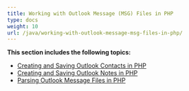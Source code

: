 ```yaml
---
title: Working with Outlook Message (MSG) Files in PHP
type: docs
weight: 10
url: /java/working-with-outlook-message-msg-files-in-php/
---
```



**This section includes the following topics:**

- [Creating and Saving Outlook Contacts in PHP](/java/creating-and-saving-outlook-contacts-in-php/)
- [Creating and Saving Outlook Notes in PHP](/java/creating-and-saving-outlook-notes-in-php/)
- [Parsing Outlook Message Files in PHP](/java/parsing-outlook-message-files-in-php/)
